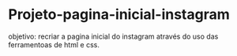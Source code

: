 # Projeto-pagina-inicial-instagram
objetivo: recriar a pagina inicial do instagram através do uso das ferramentoas de html e css.
